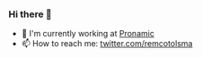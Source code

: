### Hi there 👋

<!--
**remcotolsma/remcotolsma** is a ✨ _special_ ✨ repository because its `README.md` (this file) appears on your GitHub profile.

Here are some ideas to get you started:
-->

- 🏢 I'm currently working at [Pronamic](https://www.pronamic.nl/)
- 📫 How to reach me: [twitter.com/remcotolsma](https://twitter.com/remcotolsma)
